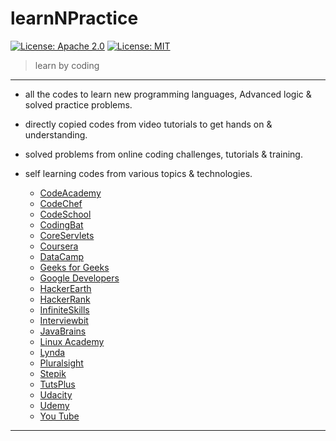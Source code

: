 learnNPractice
=====

[![License: Apache 2.0](https://img.shields.io/badge/License-Apache%202.0-brightgreen.svg?style=flat-square)](https://opensource.org/licenses/Apache-2.0)
[![License: MIT](https://img.shields.io/badge/License-MIT-yellow.svg?style=flat-square)](https://opensource.org/licenses/MIT)

> learn by coding

---

* all the codes to learn new programming languages, Advanced logic & solved practice problems.
* directly copied codes from video tutorials to get hands on & understanding.
* solved problems from online coding challenges, tutorials & training.
* self learning codes from various topics & technologies.  


  * [CodeAcademy](http://www.codeacademy.com)
  * [CodeChef](https://www.codechef.com/)
  * [CodeSchool](http://www.codeschool.com)
  * [CodingBat](http://www.codingbat.com)
  * [CoreServlets](http://www.coreservlets.com)
  * [Coursera](https://www.coursera.org/)
  * [DataCamp](https://www.datacamp.com)
  * [Geeks for Geeks](http://www.geeksforgeeks.org/)
  * [Google Developers](https://www.youtube.com/user/GoogleDevelopers)
  * [HackerEarth](https://www.hackerearth.com/)
  * [HackerRank](https://www.hackerrank.com/)
  * [InfiniteSkills](http://www.infiniteskills.com/)
  * [Interviewbit](https://www.interviewbit.com/)
  * [JavaBrains](http://javabrains.koushik.org)
  * [Linux Academy](https://linuxacademy.com/)
  * [Lynda](http://lynda.com)
  * [Pluralsight](http://pluralsight.com)
  * [Stepik](http://stepik.org/)
  * [TutsPlus](https://tutsplus.com/)
  * [Udacity](http://udacity.com)
  * [Udemy](http://udemy.com)
  * [You Tube](https://www.youtube.com/)



---
